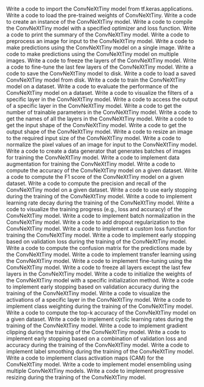 Write a code to import the ConvNeXtTiny model from tf.keras.applications.
Write a code to load the pre-trained weights of ConvNeXtTiny.
Write a code to create an instance of the ConvNeXtTiny model.
Write a code to compile the ConvNeXtTiny model with a specified optimizer and loss function.
Write a code to print the summary of the ConvNeXtTiny model.
Write a code to preprocess an image for input to the ConvNeXtTiny model.
Write a code to make predictions using the ConvNeXtTiny model on a single image.
Write a code to make predictions using the ConvNeXtTiny model on multiple images.
Write a code to freeze the layers of the ConvNeXtTiny model.
Write a code to fine-tune the last few layers of the ConvNeXtTiny model.
Write a code to save the ConvNeXtTiny model to disk.
Write a code to load a saved ConvNeXtTiny model from disk.
Write a code to train the ConvNeXtTiny model on a dataset.
Write a code to evaluate the performance of the ConvNeXtTiny model on a dataset.
Write a code to visualize the filters of a specific layer in the ConvNeXtTiny model.
Write a code to access the output of a specific layer in the ConvNeXtTiny model.
Write a code to get the number of trainable parameters in the ConvNeXtTiny model.
Write a code to get the names of all the layers in the ConvNeXtTiny model.
Write a code to get the input shape of the ConvNeXtTiny model.
Write a code to get the output shape of the ConvNeXtTiny model.
Write a code to resize an image to the required input size of the ConvNeXtTiny model.
Write a code to normalize the pixel values of an image for input to the ConvNeXtTiny model.
Write a code to create a data generator that generates batches of images for training the ConvNeXtTiny model.
Write a code to implement data augmentation for training the ConvNeXtTiny model.
Write a code to compute the accuracy of the ConvNeXtTiny model on a given dataset.
Write a code to compute the F1 score of the ConvNeXtTiny model on a given dataset.
Write a code to compute the precision and recall of the ConvNeXtTiny model on a given dataset.
Write a code to use early stopping during the training of the ConvNeXtTiny model.
Write a code to implement learning rate decay during the training of the ConvNeXtTiny model.
Write a code to visualize the training progress (e.g., loss and accuracy) of the ConvNeXtTiny model.
Write a code to implement batch normalization in the ConvNeXtTiny model.
Write a code to add dropout regularization to the ConvNeXtTiny model.
Write a code to implement a custom loss function for training the ConvNeXtTiny model.
Write a code to implement early stopping based on validation loss during the training of the ConvNeXtTiny model.
Write a code to compute the confusion matrix for the predictions made by the ConvNeXtTiny model.
Write a code to implement transfer learning using the ConvNeXtTiny model.
Write a code to implement fine-tuning using the ConvNeXtTiny model.
Write a code to freeze all layers except the last few layers in the ConvNeXtTiny model.
Write a code to initialize the weights of the ConvNeXtTiny model with a specific initialization method.
Write a code to implement early stopping based on validation accuracy during the training of the ConvNeXtTiny model.
Write a code to visualize the activations of a specific layer in the ConvNeXtTiny model.
Write a code to implement class weighting during the training of the ConvNeXtTiny model.
Write a code to compute the top-k accuracy of the ConvNeXtTiny model on a given dataset.
Write a code to implement cyclic learning rates during the training of the ConvNeXtTiny model.
Write a code to implement gradient clipping during the training of the ConvNeXtTiny model.
Write a code to implement early stopping based on a combination of validation loss and accuracy during the training of the ConvNeXtTiny model.
Write a code to implement label smoothing during the training of the ConvNeXtTiny model.
Write a code to implement class activation maps (CAM) for the ConvNeXtTiny model.
Write a code to implement model ensembling using multiple ConvNeXtTiny models.
Write a code to implement progressive resizing during the training of the ConvNeXtTiny model.